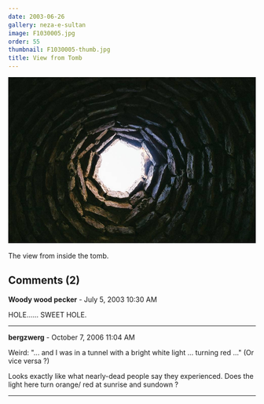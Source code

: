 ```yaml
---
date: 2003-06-26
gallery: neza-e-sultan
image: F1030005.jpg
order: 55
thumbnail: F1030005-thumb.jpg
title: View from Tomb
---
```


![View from Tomb](./F1030005.jpg)

The view from inside the tomb.

<div id="comments">

## Comments (2)

**Woody wood pecker** - July  5, 2003 10:30 AM

HOLE...... SWEET HOLE.

---

**bergzwerg** - October  7, 2006 11:04 AM

Weird: "... and I was in a tunnel with a bright white light ... turning red ..." (Or vice versa ?)

Looks exactly like what nearly-dead people say they experienced.
Does the light here turn orange/ red at sunrise and sundown ?

---

</div>